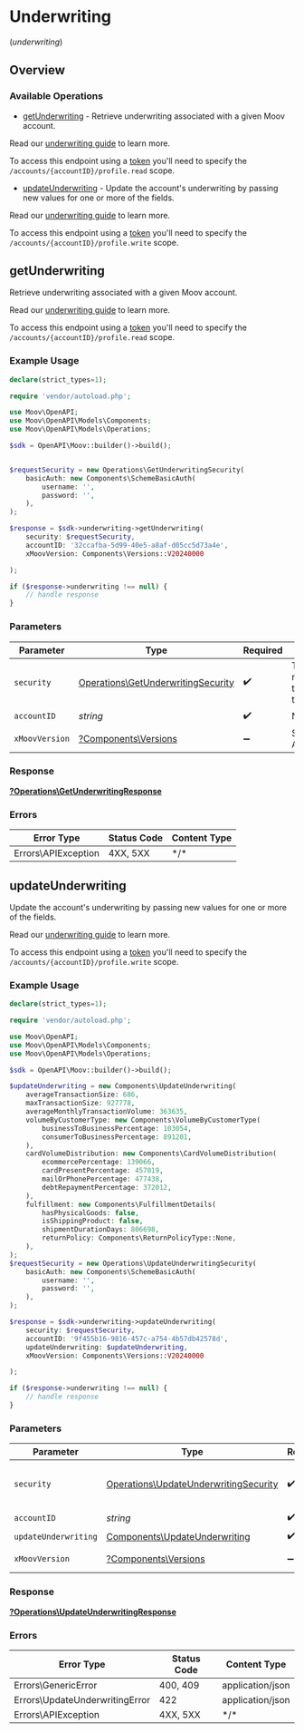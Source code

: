 # Underwriting
(*underwriting*)

## Overview

### Available Operations

* [getUnderwriting](#getunderwriting) - Retrieve underwriting associated with a given Moov account. 

Read our [underwriting guide](https://docs.moov.io/guides/accounts/requirements/underwriting/) to learn more. 

To access this endpoint using a [token](https://docs.moov.io/api/authentication/access-tokens/) you'll need 
to specify the `/accounts/{accountID}/profile.read` scope.
* [updateUnderwriting](#updateunderwriting) - Update the account's underwriting by passing new values for one or more of the fields. 

Read our [underwriting guide](https://docs.moov.io/guides/accounts/requirements/underwriting/) to learn more.

To access this endpoint using a [token](https://docs.moov.io/api/authentication/access-tokens/) you'll need 
to specify the `/accounts/{accountID}/profile.write` scope.

## getUnderwriting

Retrieve underwriting associated with a given Moov account. 

Read our [underwriting guide](https://docs.moov.io/guides/accounts/requirements/underwriting/) to learn more. 

To access this endpoint using a [token](https://docs.moov.io/api/authentication/access-tokens/) you'll need 
to specify the `/accounts/{accountID}/profile.read` scope.

### Example Usage

```php
declare(strict_types=1);

require 'vendor/autoload.php';

use Moov\OpenAPI;
use Moov\OpenAPI\Models\Components;
use Moov\OpenAPI\Models\Operations;

$sdk = OpenAPI\Moov::builder()->build();


$requestSecurity = new Operations\GetUnderwritingSecurity(
    basicAuth: new Components\SchemeBasicAuth(
        username: '',
        password: '',
    ),
);

$response = $sdk->underwriting->getUnderwriting(
    security: $requestSecurity,
    accountID: '32ccafba-5d99-40e5-a8af-d05cc5d73a4e',
    xMoovVersion: Components\Versions::V20240000

);

if ($response->underwriting !== null) {
    // handle response
}
```

### Parameters

| Parameter                                                                                | Type                                                                                     | Required                                                                                 | Description                                                                              |
| ---------------------------------------------------------------------------------------- | ---------------------------------------------------------------------------------------- | ---------------------------------------------------------------------------------------- | ---------------------------------------------------------------------------------------- |
| `security`                                                                               | [Operations\GetUnderwritingSecurity](../../Models/Operations/GetUnderwritingSecurity.md) | :heavy_check_mark:                                                                       | The security requirements to use for the request.                                        |
| `accountID`                                                                              | *string*                                                                                 | :heavy_check_mark:                                                                       | N/A                                                                                      |
| `xMoovVersion`                                                                           | [?Components\Versions](../../Models/Components/Versions.md)                              | :heavy_minus_sign:                                                                       | Specify an API version.                                                                  |

### Response

**[?Operations\GetUnderwritingResponse](../../Models/Operations/GetUnderwritingResponse.md)**

### Errors

| Error Type          | Status Code         | Content Type        |
| ------------------- | ------------------- | ------------------- |
| Errors\APIException | 4XX, 5XX            | \*/\*               |

## updateUnderwriting

Update the account's underwriting by passing new values for one or more of the fields. 

Read our [underwriting guide](https://docs.moov.io/guides/accounts/requirements/underwriting/) to learn more.

To access this endpoint using a [token](https://docs.moov.io/api/authentication/access-tokens/) you'll need 
to specify the `/accounts/{accountID}/profile.write` scope.

### Example Usage

```php
declare(strict_types=1);

require 'vendor/autoload.php';

use Moov\OpenAPI;
use Moov\OpenAPI\Models\Components;
use Moov\OpenAPI\Models\Operations;

$sdk = OpenAPI\Moov::builder()->build();

$updateUnderwriting = new Components\UpdateUnderwriting(
    averageTransactionSize: 686,
    maxTransactionSize: 927778,
    averageMonthlyTransactionVolume: 363635,
    volumeByCustomerType: new Components\VolumeByCustomerType(
        businessToBusinessPercentage: 103054,
        consumerToBusinessPercentage: 891201,
    ),
    cardVolumeDistribution: new Components\CardVolumeDistribution(
        ecommercePercentage: 139066,
        cardPresentPercentage: 457019,
        mailOrPhonePercentage: 477438,
        debtRepaymentPercentage: 372012,
    ),
    fulfillment: new Components\FulfillmentDetails(
        hasPhysicalGoods: false,
        isShippingProduct: false,
        shipmentDurationDays: 806698,
        returnPolicy: Components\ReturnPolicyType::None,
    ),
);
$requestSecurity = new Operations\UpdateUnderwritingSecurity(
    basicAuth: new Components\SchemeBasicAuth(
        username: '',
        password: '',
    ),
);

$response = $sdk->underwriting->updateUnderwriting(
    security: $requestSecurity,
    accountID: '9f455b16-9816-457c-a754-4b57db42578d',
    updateUnderwriting: $updateUnderwriting,
    xMoovVersion: Components\Versions::V20240000

);

if ($response->underwriting !== null) {
    // handle response
}
```

### Parameters

| Parameter                                                                                      | Type                                                                                           | Required                                                                                       | Description                                                                                    |
| ---------------------------------------------------------------------------------------------- | ---------------------------------------------------------------------------------------------- | ---------------------------------------------------------------------------------------------- | ---------------------------------------------------------------------------------------------- |
| `security`                                                                                     | [Operations\UpdateUnderwritingSecurity](../../Models/Operations/UpdateUnderwritingSecurity.md) | :heavy_check_mark:                                                                             | The security requirements to use for the request.                                              |
| `accountID`                                                                                    | *string*                                                                                       | :heavy_check_mark:                                                                             | N/A                                                                                            |
| `updateUnderwriting`                                                                           | [Components\UpdateUnderwriting](../../Models/Components/UpdateUnderwriting.md)                 | :heavy_check_mark:                                                                             | N/A                                                                                            |
| `xMoovVersion`                                                                                 | [?Components\Versions](../../Models/Components/Versions.md)                                    | :heavy_minus_sign:                                                                             | Specify an API version.                                                                        |

### Response

**[?Operations\UpdateUnderwritingResponse](../../Models/Operations/UpdateUnderwritingResponse.md)**

### Errors

| Error Type                     | Status Code                    | Content Type                   |
| ------------------------------ | ------------------------------ | ------------------------------ |
| Errors\GenericError            | 400, 409                       | application/json               |
| Errors\UpdateUnderwritingError | 422                            | application/json               |
| Errors\APIException            | 4XX, 5XX                       | \*/\*                          |